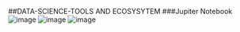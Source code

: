 ##DATA-SCIENCE-TOOLS AND ECOSYSYTEM
###Jupiter Notebook
![image](https://github.com/user-attachments/assets/88cd0d09-65f5-4a08-8ea3-e5ddfc8ab734)
![image](https://github.com/user-attachments/assets/5ba12c16-1e83-4e0a-b50b-b63f16d494c0)
![image](https://github.com/user-attachments/assets/5d239eaf-0e35-4bb7-8ab1-e5f268c8e67f)
